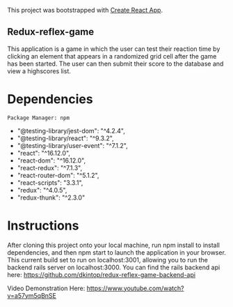 This project was bootstrapped with [Create React App](https://github.com/facebook/create-react-app).

## Redux-reflex-game

This application is a game in which the user can test their reaction time by clicking an element that appears in a randomized grid cell after the game has been started. The user can then submit their score to the database and view a highscores list.

# Dependencies

    Package Manager: npm

- "@testing-library/jest-dom": "^4.2.4",
- "@testing-library/react": "^9.3.2",
- "@testing-library/user-event": "^7.1.2",
- "react": "^16.12.0",
- "react-dom": "^16.12.0",
- "react-redux": "^7.1.3",
- "react-router-dom": "^5.1.2",
- "react-scripts": "3.3.1",
- "redux": "^4.0.5",
- "redux-thunk": "^2.3.0"

# Instructions

After cloning this project onto your local machine, run npm install to install dependencies, and then npm start to launch the application in your browser. This current build set to run on localhost:3001, allowing you to run the backend rails server on localhost:3000. You can find the rails backend api here: https://github.com/dkintop/redux-reflex-game-backend-api

Video Demonstration Here: https://www.youtube.com/watch?v=a57ym5qBnSE
